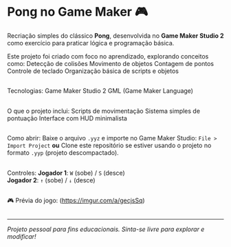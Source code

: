 # Pong no Game Maker 🎮
Recriação simples do clássico **Pong**, desenvolvida no **Game Maker Studio 2** como exercício para praticar lógica e programação básica.

Este projeto foi criado com foco no aprendizado, explorando conceitos como:
Detecção de colisões
Movimento de objetos
Contagem de pontos
Controle de teclado
Organização básica de scripts e objetos
  
##

Tecnologias:
Game Maker Studio 2
 GML (Game Maker Language)
  
## 

O que o projeto inclui:
Scripts de movimentação
Sistema simples de pontuação
Interface com HUD minimalista
  
##

Como abrir:
Baixe o arquivo `.yyz` e importe no Game Maker Studio: `File > Import Project`
**ou**
Clone este repositório se estiver usando o projeto no formato `.yyp` (projeto descompactado).

## 

Controles:
**Jogador 1**: `W` (sobe) / `S` (desce)  
**Jogador 2**: `↑` (sobe) / `↓` (desce)

## 

🎮 Prévia do jogo:
(https://imgur.com/a/gecjsSq)

## 
---
*Projeto pessoal para fins educacionais. Sinta-se livre para explorar e modificar!*

